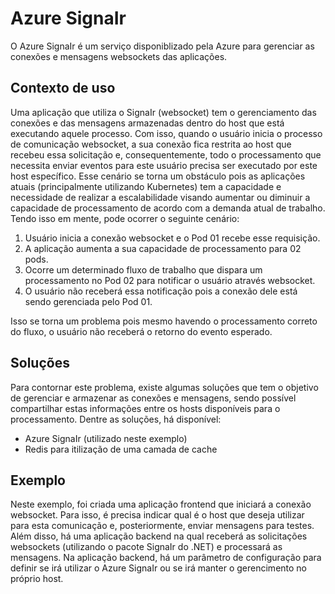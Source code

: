 # Azure SignaIr

O Azure SignaIr é um serviço disponiblizado pela Azure para gerenciar as conexões e mensagens websockets das aplicações.

## Contexto de uso

Uma aplicação que utiliza o SignaIr (websocket) tem o gerenciamento das conexões e das mensagens armazenadas dentro do host que está executando aquele processo.
Com isso, quando o usuário inicia o processo de comunicação websocket, a sua conexão fica restrita ao host que recebeu essa solicitação e, consequentemente, todo o processamento que necessita enviar eventos para este usuário precisa ser executado por este host específico.
Esse cenário se torna um obstáculo pois as aplicações atuais (principalmente utilizando Kubernetes) tem a capacidade e necessidade de realizar a escalabilidade visando aumentar ou diminuir a capacidade de processamento de acordo com a demanda atual de trabalho. 
Tendo isso em mente, pode ocorrer o seguinte cenário:
1. Usuário inicia a conexão websocket e o Pod 01 recebe esse requisição.
2. A aplicação aumenta a sua capacidade de processamento para 02 pods.
3. Ocorre um determinado fluxo de trabalho que dispara um processamento no Pod 02 para notificar o usuário através websocket.
4. O usuário não receberá essa notificação pois a conexão dele está sendo gerenciada pelo Pod 01.

Isso se torna um problema pois mesmo havendo o processamento correto do fluxo, o usuário não receberá o retorno do evento esperado.

## Soluções
Para contornar este problema, existe algumas soluções que tem o objetivo de gerenciar e armazenar as conexões e mensagens, sendo possível compartilhar estas informações entre os hosts disponíveis para o processamento.
Dentre as soluções, há disponível:
- Azure SignaIr (utilizado neste exemplo)
- Redis para itilização de uma camada de cache

## Exemplo
Neste exemplo, foi criada uma aplicação frontend que iniciará a conexão websocket. Para isso, é precisa indicar qual é o host que deseja utilizar para esta comunicação e, posteriormente, enviar mensagens para testes.
Além disso, há uma aplicação backend na qual receberá as solicitações websockets (utilizando o pacote SignaIr do .NET) e processará as mensagens. 
Na aplicação backend, há um parâmetro de configuração para definir se irá utilizar o Azure SignaIr ou se irá manter o gerencimento no próprio host.

